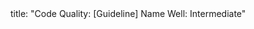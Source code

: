 <frontmatter>
title: "Code Quality: [Guideline] Name Well: Intermediate"
</frontmatter>

<include src="container-inPage-asFlat.md" boilerplate />